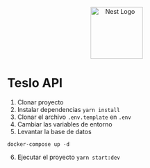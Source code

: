 <p align="center">
  <a href="http://nestjs.com/" target="blank"><img src="https://nestjs.com/img/logo-small.svg" width="120" alt="Nest Logo" /></a>
</p>

# Teslo API

1. Clonar proyecto
2. Instalar dependencias `yarn install`
3. Clonar el archivo `.env.template` en `.env`
4. Cambiar las variables de entorno
5. Levantar la base de datos

```
docker-compose up -d
```

6. Ejecutar el proyecto
   `yarn start:dev`
